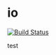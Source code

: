 # io

[![Build Status](https://travis-ci.org/dragonHead/io.svg?branch=master)](https://travis-ci.org/dragonHead/io)


test